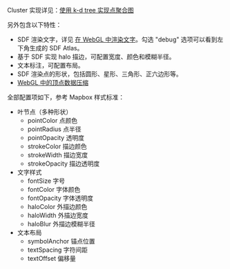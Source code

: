 Cluster 实现详见：[使用 k-d tree 实现点聚合图](https://zhuanlan.zhihu.com/p/64450167)

另外包含以下特性：

* SDF 渲染文字，详见 [在 WebGL 中渲染文字](https://zhuanlan.zhihu.com/p/65421383)。勾选 "debug" 选项可以看到左下角生成的 SDF Atlas。
* 基于 SDF 实现 halo 描边，可配置宽度、颜色和模糊半径。
* 文本标注，可配置布局。
* SDF 渲染点的形状，包括圆形、星形、三角形、正六边形等。
* [WebGL 中的顶点数据压缩](https://zhuanlan.zhihu.com/p/67484498)

全部配置项如下，参考 Mapbox 样式标准：

* 叶节点（多种形状）
    * pointColor 点颜色
    * pointRadius 点半径
    * pointOpacity 透明度
    * strokeColor 描边颜色
    * strokeWidth 描边宽度
    * strokeOpacity 描边透明度
* 文字样式
    * fontSize 字号
    * fontColor 字体颜色
    * fontOpacity 字体透明度
    * haloColor 外描边颜色
    * haloWidth 外描边宽度
    * haloBlur 外描边模糊半径
* 文本布局
    * symbolAnchor 锚点位置
    * textSpacing 字符间距
    * textOffset 偏移量